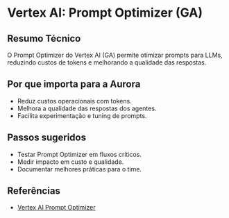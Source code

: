 # Vertex AI: Prompt Optimizer (GA)

## Resumo Técnico

O Prompt Optimizer do Vertex AI (GA) permite otimizar prompts para LLMs, reduzindo custos de tokens e melhorando a qualidade das respostas.

## Por que importa para a Aurora

- Reduz custos operacionais com tokens.
- Melhora a qualidade das respostas dos agentes.
- Facilita experimentação e tuning de prompts.

## Passos sugeridos

- Testar Prompt Optimizer em fluxos críticos.
- Medir impacto em custo e qualidade.
- Documentar melhores práticas para o time.

## Referências

- [Vertex AI Prompt Optimizer](https://cloud.google.com/vertex-ai/docs/generative-ai/prompt-optimizer)
